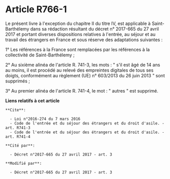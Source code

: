 # Article R766-1

Le présent livre à l'exception du chapitre II du titre IV, est applicable à Saint-Barthélemy dans sa rédaction résultant du
décret n° 2017-665 du 27 avril 2017 et portant diverses dispositions relatives à l'entrée, au séjour et au travail des
étrangers en France et sous réserve des adaptations suivantes :

1° Les références à la France sont remplacées par les références à la collectivité de Saint-Barthélemy ;

2°  Au sixième alinéa de l'article R. 741-3, les mots : " s'il est âgé de 14 ans au moins, il est procédé au relevé des
empreintes digitales de tous ses doigts, conformément au règlement (UE) n° 603/2013 du 26 juin 2013 " sont supprimés ;

3° Au premier alinéa de l'article R. 741-4, le mot : " autres " est supprimé.

**Liens relatifs à cet article**

	**Cite**:

	  - Loi n°2016-274 du 7 mars 2016
	  - Code de l'entrée et du séjour des étrangers et du droit d'asile. - art. R741-3
	  - Code de l'entrée et du séjour des étrangers et du droit d'asile. - art. R741-4

	**Cité par**:

	  - Décret n°2017-665 du 27 avril 2017 - art. 3

	**Modifié par**:

	  - Décret n°2017-665 du 27 avril 2017 - art. 3
